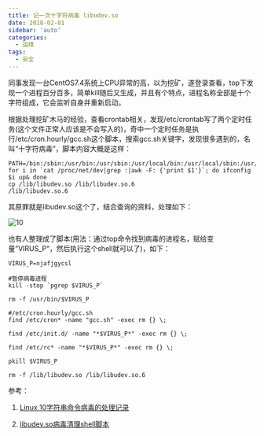 ```yaml
---
title: 记一次十字符病毒 libudev.so
date: 2018-02-01
sidebar: 'auto'
categories:
  - 运维
tags:
  - 安全
---
```


同事发现一台CentOS7.4系统上CPU异常的高，以为挖矿，遂登录查看，top下发现一个进程百分百多，简单kill随后又生成，并且有个特点，进程名称全部是十个字符组成，它会监听自身并重新启动。

根据处理挖矿木马的经验，查看crontab相关，发现/etc/crontab写了两个定时任务\(这个文件正常人应该是不会写入的\)，奇中一个定时任务是执行/etc/cron.hourly/gcc.sh这个脚本，搜索gcc.sh关键字，发现很多遇到的，名叫“十字符病毒”，脚本内容大概是这样：

```
PATH=/bin:/sbin:/usr/bin:/usr/sbin:/usr/local/bin:/usr/local/sbin:/usr/X11R6/bin
for i in `cat /proc/net/dev|grep :|awk -F: {'print $1'}`; do ifconfig $i up& done
cp /lib/libudev.so /lib/libudev.so.6
/lib/libudev.so.6
```

其原罪就是libudev.so这个了，结合查询的资料，处理如下：

![10](https://static.saintic.com/EauDouce/blog/201802011214271637.png)  

也有人整理成了脚本\(用法：通过top命令找到病毒的进程名，赋给变量”VIRUS\_P“，然后执行这个shell就可以了\)，如下：

```
VIRUS_P=njafjgycsl
 
#暂停病毒进程
kill -stop `pgrep $VIRUS_P`
 
rm -f /usr/bin/$VIRUS_P
 
#/etc/cron.hourly/gcc.sh
find /etc/cron* -name "gcc.sh" -exec rm {} \;
 
find /etc/init.d/ -name "*$VIRUS_P*" -exec rm {} \;
 
find /etc/rc* -name "*$VIRUS_P*" -exec rm {} \;
 
pkill $VIRUS_P
 
rm -f /lib/libudev.so /lib/libudev.so.6
```

参考：

1. [Linux 10字符串命令病毒的处理记录](http://www.cnblogs.com/MYSQLZOUQI/articles/4990966.html)

2. [libudev.so病毒清理shell脚本](https://zoublog.com/libudev-so-virus-clean-shell-script/)
